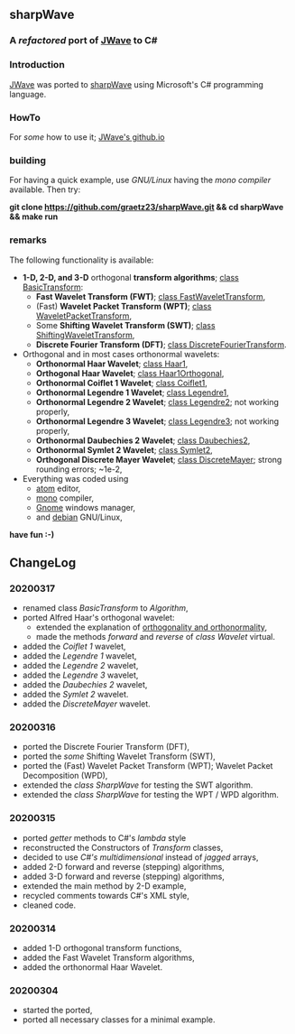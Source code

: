 ## sharpWave
### A _refactored_ port of [JWave](https://github.com/graetz23/JWave) to C#

### Introduction
[JWave](https://github.com/graetz23/JWave) was ported to [sharpWave](https://github.com/graetz23/sharpWave) using Microsoft's C# programming language.

### HowTo
For _some_ how to use it; [JWave's github.io](http://graetz23.github.io/JWave/)

### building
For having a quick example, use _GNU/Linux_ having the _mono compiler_
available. Then try:

**git clone https://github.com/graetz23/sharpWave.git && cd sharpWave && make run**

### remarks
The following functionality is available:
- **1-D, 2-D, and 3-D** orthogonal **transform algorithms**; [class BasicTransform](https://github.com/graetz23/sharpWave/blob/master/BasicTransform.cs):
  - **Fast Wavelet Transform (FWT)**; [class FastWaveletTransform](https://github.com/graetz23/sharpWave/blob/master/FastWaveletTransform.cs),  
  - (Fast) **Wavelet Packet Transform (WPT)**; [class WaveletPacketTransform](https://github.com/graetz23/sharpWave/blob/master/WaveletPacketTransform.cs),
  - Some **Shifting Wavelet Transform (SWT)**; [class ShiftingWaveletTransform](https://github.com/graetz23/sharpWave/blob/master/ShiftingWaveletTransform.cs),
  - **Discrete Fourier Transform (DFT)**; [class DiscreteFourierTransform](https://github.com/graetz23/sharpWave/blob/master/DiscreteFourierTransform.cs).
- Orthogonal and in most cases orthonormal wavelets:
  - **Orthonormal Haar Wavelet**; [class Haar1](https://github.com/graetz23/sharpWave/blob/master/Haar1.cs),
  - **Orthogonal Haar Wavelet**; [class Haar1Orthogonal](https://github.com/graetz23/sharpWave/blob/master/Haar1Orthogonal.cs),
  - **Orthonormal Coiflet 1 Wavelet**; [class Coiflet1](https://github.com/graetz23/sharpWave/blob/master/Coiflet1.cs),
  - **Orthonormal Legendre 1 Wavelet**; [class Legendre1](https://github.com/graetz23/sharpWave/blob/master/Legendre1.cs),
  - **Orthonormal Legendre 2 Wavelet**; [class Legendre2](https://github.com/graetz23/sharpWave/blob/master/Legendre2.cs); not working properly,
  - **Orthonormal Legendre 3 Wavelet**; [class Legendre3](https://github.com/graetz23/sharpWave/blob/master/Legendre3.cs); not working properly,
  - **Orthonormal Daubechies 2 Wavelet**; [class Daubechies2](https://github.com/graetz23/sharpWave/blob/master/Daubechies2.cs),
  - **Orthonormal Symlet 2 Wavelet**; [class Symlet2](https://github.com/graetz23/sharpWave/blob/master/Symlet2.cs),
  - **Orthogonal Discrete Mayer Wavelet**; [class DiscreteMayer](https://github.com/graetz23/sharpWave/blob/master/DiscreteMayer.cs); strong rounding errors; ~1e-2,
- Everything was coded using
  - [atom](https://atom.io/) editor,
  - [mono](https://www.mono-project.com/) compiler,
  - [Gnome](https://www.gnome.org/) windows manager,
  - and [debian](https://www.debian.org/) GNU/Linux,

**have fun :-)**

## ChangeLog

### 20200317
- renamed class _BasicTransform_ to _Algorithm_,
- ported Alfred Haar's orthogonal wavelet:
  - extended the explanation of [orthogonality and orthonormality](https://github.com/graetz23/sharpWave/blob/master/Haar1Orthogonal.cs),
  - made the methods _forward_ and _reverse_ of _class Wavelet_ virtual.
- added the _Coiflet 1_ wavelet,
- added the _Legendre 1_ wavelet,
- added the _Legendre 2_ wavelet,
- added the _Legendre 3_ wavelet,
- added the _Daubechies 2_ wavelet,
- added the _Symlet 2_ wavelet.
- added the _DiscreteMayer_ wavelet.

### 20200316
- ported the Discrete Fourier Transform (DFT),
- ported the _some_ Shifting Wavelet Transform (SWT),
- ported the (Fast) Wavelet Packet Transform (WPT); Wavelet Packet Decomposition (WPD),
- extended the _class SharpWave_ for testing the SWT algorithm.
- extended the _class SharpWave_ for testing the WPT / WPD algorithm.

### 20200315
- ported _getter_ methods to C#'s _lambda_ style
- reconstructed the Constructors of _Transform_ classes,
- decided to use _C#'s multidimensional_ instead of _jagged_ arrays,
- added 2-D forward and reverse (stepping) algorithms,
- added 3-D forward and reverse (stepping) algorithms,
- extended the main method by 2-D example,
- recycled comments towards C#'s XML style,
- cleaned code.

### 20200314
- added 1-D orthogonal transform functions,
- added the Fast Wavelet Transform algorithms,
- added the orthonormal Haar Wavelet.

### 20200304
- started the ported,
- ported all necessary classes for a minimal example.
